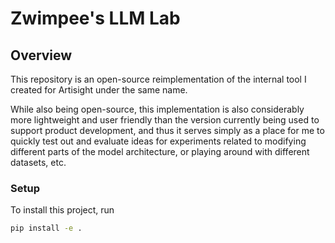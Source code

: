 # Zwimpee's LLM Lab
## Overview
This repository is an open-source reimplementation of the internal tool I created for Artisight under the same name.

While also being open-source, this implementation is also considerably more lightweight and user friendly than the version currently being used to support product development, and thus it serves simply as a place for me to quickly test out and evaluate ideas for experiments related to modifying different parts of the model architecture, or playing around with different datasets, etc.

### Setup
To install this project, run 
```bash
pip install -e .
```